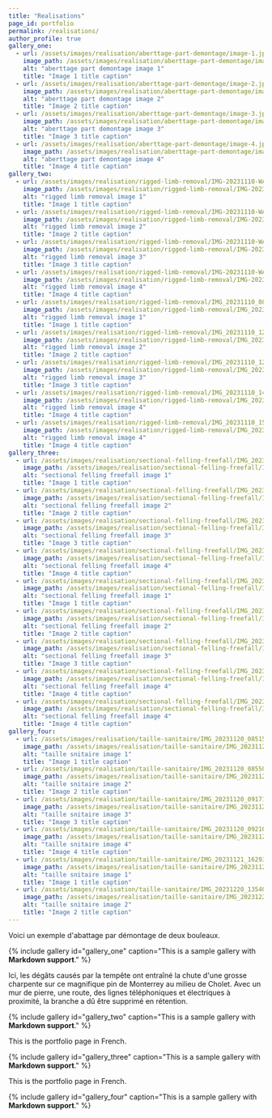 ```yaml
---
title: "Realisations"
page_id: portfolio
permalink: /realisations/
author_profile: true
gallery_one:
  - url: /assets/images/realisation/aberttage-part-demontage/image-1.jpg
    image_path: /assets/images/realisation/aberttage-part-demontage/image-1.jpg
    alt: "aberttage part demontage image 1"
    title: "Image 1 title caption"
  - url: /assets/images/realisation/aberttage-part-demontage/image-2.jpg
    image_path: /assets/images/realisation/aberttage-part-demontage/image-2.jpg
    alt: "aberttage part demontage image 2"
    title: "Image 2 title caption"
  - url: /assets/images/realisation/aberttage-part-demontage/image-3.jpg
    image_path: /assets/images/realisation/aberttage-part-demontage/image-3.jpg
    alt: "aberttage part demontage image 3"
    title: "Image 3 title caption"
  - url: /assets/images/realisation/aberttage-part-demontage/image-4.jpg
    image_path: /assets/images/realisation/aberttage-part-demontage/image-4.jpg
    alt: "aberttage part demontage image 4"
    title: "Image 4 title caption"
gallery_two:
  - url: /assets/images/realisation/rigged-limb-removal/IMG-20231110-WA0009.jpg
    image_path: /assets/images/realisation/rigged-limb-removal/IMG-20231110-WA0009.jpg
    alt: "rigged limb removal image 1"
    title: "Image 1 title caption"
  - url: /assets/images/realisation/rigged-limb-removal/IMG-20231110-WA0010.jpg
    image_path: /assets/images/realisation/rigged-limb-removal/IMG-20231110-WA0010.jpg
    alt: "rigged limb removal image 2"
    title: "Image 2 title caption"
  - url: /assets/images/realisation/rigged-limb-removal/IMG-20231110-WA0012.jpg
    image_path: /assets/images/realisation/rigged-limb-removal/IMG-20231110-WA0012.jpg
    alt: "rigged limb removal image 3"
    title: "Image 3 title caption"
  - url: /assets/images/realisation/rigged-limb-removal/IMG-20231110-WA0013.jpg
    image_path: /assets/images/realisation/rigged-limb-removal/IMG-20231110-WA0013.jpg
    alt: "rigged limb removal image 4"
    title: "Image 4 title caption"
  - url: /assets/images/realisation/rigged-limb-removal/IMG_20231110_084214_975.jpg
    image_path: /assets/images/realisation/rigged-limb-removal/IMG_20231110_084214_975.jpg
    alt: "rigged limb removal image 1"
    title: "Image 1 title caption"
  - url: /assets/images/realisation/rigged-limb-removal/IMG_20231110_120241_443.jpg
    image_path: /assets/images/realisation/rigged-limb-removal/IMG_20231110_120241_443.jpg
    alt: "rigged limb removal image 2"
    title: "Image 2 title caption"
  - url: /assets/images/realisation/rigged-limb-removal/IMG_20231110_120312_863.jpg
    image_path: /assets/images/realisation/rigged-limb-removal/IMG_20231110_120312_863.jpg
    alt: "rigged limb removal image 3"
    title: "Image 3 title caption"
  - url: /assets/images/realisation/rigged-limb-removal/IMG_20231110_141728_562.jpg
    image_path: /assets/images/realisation/rigged-limb-removal/IMG_20231110_141728_562.jpg
    alt: "rigged limb removal image 4"
    title: "Image 4 title caption"
  - url: /assets/images/realisation/rigged-limb-removal/IMG_20231110_154814_989.jpg
    image_path: /assets/images/realisation/rigged-limb-removal/IMG_20231110_154814_989.jpg
    alt: "rigged limb removal image 4"
    title: "Image 4 title caption"
gallery_three:
  - url: /assets/images/realisation/sectional-felling-freefall/IMG_20231113_172926_931.jpg
    image_path: /assets/images/realisation/sectional-felling-freefall/IMG_20231113_172926_931.jpg
    alt: "sectional felling freefall image 1"
    title: "Image 1 title caption"
  - url: /assets/images/realisation/sectional-felling-freefall/IMG_20231113_173016_227.jpg
    image_path: /assets/images/realisation/sectional-felling-freefall/IMG_20231113_173016_227.jpg
    alt: "sectional felling freefall image 2"
    title: "Image 2 title caption"
  - url: /assets/images/realisation/sectional-felling-freefall/IMG_20231113_173043_059.jpg
    image_path: /assets/images/realisation/sectional-felling-freefall/IMG_20231113_173043_059.jpg
    alt: "sectional felling freefall image 3"
    title: "Image 3 title caption"
  - url: /assets/images/realisation/sectional-felling-freefall/IMG_20231113_173247_200.jpg
    image_path: /assets/images/realisation/sectional-felling-freefall/IMG_20231113_173247_200.jpg
    alt: "sectional felling freefall image 4"
    title: "Image 4 title caption"
  - url: /assets/images/realisation/sectional-felling-freefall/IMG_20231128_105526_457.jpg
    image_path: /assets/images/realisation/sectional-felling-freefall/IMG_20231128_105526_457.jpg
    alt: "sectional felling freefall image 1"
    title: "Image 1 title caption"
  - url: /assets/images/realisation/sectional-felling-freefall/IMG_20231129_112403_972.jpg
    image_path: /assets/images/realisation/sectional-felling-freefall/IMG_20231129_112403_972.jpg
    alt: "sectional felling freefall image 2"
    title: "Image 2 title caption"
  - url: /assets/images/realisation/sectional-felling-freefall/IMG_20231220_091917_061.jpg
    image_path: /assets/images/realisation/sectional-felling-freefall/IMG_20231220_091917_061.jpg
    alt: "sectional felling freefall image 3"
    title: "Image 3 title caption"
  - url: /assets/images/realisation/sectional-felling-freefall/IMG_20231220_091950_089.jpg
    image_path: /assets/images/realisation/sectional-felling-freefall/IMG_20231220_091950_089.jpg
    alt: "sectional felling freefall image 4"
    title: "Image 4 title caption"
  - url: /assets/images/realisation/sectional-felling-freefall/IMG_20231220_092059_387.jpg
    image_path: /assets/images/realisation/sectional-felling-freefall/IMG_20231220_092059_387.jpg
    alt: "sectional felling freefall image 4"
    title: "Image 4 title caption"
gallery_four:
  - url: /assets/images/realisation/taille-sanitaire/IMG_20231120_085152_272.jpg
    image_path: /assets/images/realisation/taille-sanitaire/IMG_20231120_085152_272.jpg
    alt: "taille snitaire image 1"
    title: "Image 1 title caption"
  - url: /assets/images/realisation/taille-sanitaire/IMG_20231120_085508_587.jpg
    image_path: /assets/images/realisation/taille-sanitaire/IMG_20231120_085508_587.jpg
    alt: "taille snitaire image 2"
    title: "Image 2 title caption"
  - url: /assets/images/realisation/taille-sanitaire/IMG_20231120_091713_530.jpg
    image_path: /assets/images/realisation/taille-sanitaire/IMG_20231120_091713_530.jpg
    alt: "taille snitaire image 3"
    title: "Image 3 title caption"
  - url: /assets/images/realisation/taille-sanitaire/IMG_20231120_092104_030.jpg
    image_path: /assets/images/realisation/taille-sanitaire/IMG_20231120_092104_030.jpg
    alt: "taille snitaire image 4"
    title: "Image 4 title caption"
  - url: /assets/images/realisation/taille-sanitaire/IMG_20231121_162930_253.jpg
    image_path: /assets/images/realisation/taille-sanitaire/IMG_20231121_162930_253.jpg
    alt: "taille snitaire image 1"
    title: "Image 1 title caption"
  - url: /assets/images/realisation/taille-sanitaire/IMG_20231220_135401_309.jpg
    image_path: /assets/images/realisation/taille-sanitaire/IMG_20231220_135401_309.jpg
    alt: "taille snitaire image 2"
    title: "Image 2 title caption"
---
```


Voici un exemple d'abattage par démontage de deux bouleaux.

{% include gallery id="gallery_one" caption="This is a sample gallery with **Markdown support**." %}

Ici, les dégâts causés par la tempête ont entraîné la chute d'une grosse charpente sur ce magnifique pin de Monterrey au milieu de Cholet. Avec un mur de pierre, une route, des lignes téléphoniques et électriques à proximité, la branche a dû être supprimé en rétention.

{% include gallery id="gallery_two" caption="This is a sample gallery with **Markdown support**." %}

This is the portfolio page in French.

{% include gallery id="gallery_three" caption="This is a sample gallery with **Markdown support**." %}

This is the portfolio page in French.

{% include gallery id="gallery_four" caption="This is a sample gallery with **Markdown support**." %}
